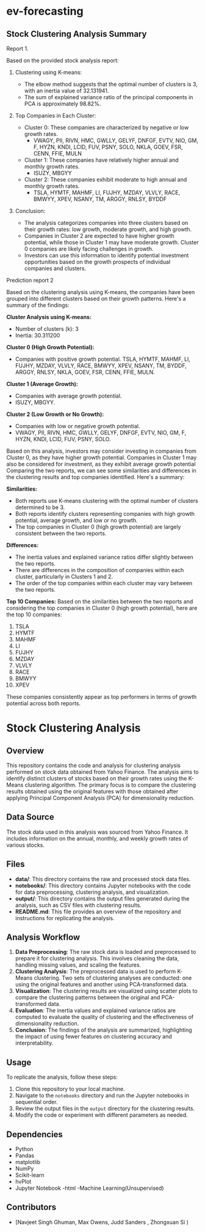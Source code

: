 # ev-forecasting      
## Stock Clustering Analysis Summary

Report 1.  

Based on the provided stock analysis report:

1. Clustering using K-means:
   - The elbow method suggests that the optimal number of clusters is 3, with an inertia value of 32.131941.
   - The sum of explained variance ratio of the principal components in PCA is approximately 98.82%.

2. Top Companies in Each Cluster:
   - Cluster 0: These companies are characterized by negative or low growth rates.
     - VWAGY, PII, RIVN, HMC, GWLLY, GELYF, DNFGF, EVTV, NIO, GM, F, HYZN, KNDI, LCID, FUV, PSNY, SOLO, NKLA, GOEV, FSR, CENN, FFIE, MULN
   - Cluster 1: These companies have relatively higher annual and monthly growth rates.
     - ISUZY, MBGYY
   - Cluster 2: These companies exhibit moderate to high annual and monthly growth rates.
     - TSLA, HYMTF, MAHMF, LI, FUJHY, MZDAY, VLVLY, RACE, BMWYY, XPEV, NSANY, TM, ARGGY, RNLSY, BYDDF

3. Conclusion:
   - The analysis categorizes companies into three clusters based on their growth rates: low growth, moderate growth, and high growth.
   - Companies in Cluster 2 are expected to have higher growth potential, while those in Cluster 1 may have moderate growth. Cluster 0 companies are likely facing challenges in growth.
   - Investors can use this information to identify potential investment opportunities based on the growth prospects of individual companies and clusters.


Prediction report 2

Based on the clustering analysis using K-means, the companies have been grouped into different clusters based on their growth patterns. Here's a summary of the findings:

**Cluster Analysis using K-means:**

- Number of clusters (k): 3
- Inertia: 30.311200

**Cluster 0 (High Growth Potential):**
- Companies with positive growth potential.
TSLA, HYMTF, MAHMF, LI, FUJHY, MZDAY, VLVLY, RACE, BMWYY, XPEV, NSANY, TM, BYDDF, ARGGY, RNLSY, NKLA, GOEV, FSR, CENN, FFIE, MULN.

**Cluster 1 (Average Growth):**
- Companies with average growth potential.
-  ISUZY, MBGYY.

**Cluster 2 (Low Growth or No Growth):**
- Companies with low or negative growth potential.
- VWAGY, PII, RIVN, HMC, GWLLY, GELYF, DNFGF, EVTV, NIO, GM, F, HYZN, KNDI, LCID, FUV, PSNY, SOLO.

Based on this analysis, investors may consider investing in companies from Cluster 0, as they have higher growth potential. Companies in Cluster 1 may also be considered for investment, as they exhibit average growth potential
Comparing the two reports, we can see some similarities and differences in the clustering results and top companies identified. Here's a summary:

**Similarities:**
- Both reports use K-means clustering with the optimal number of clusters determined to be 3.
- Both reports identify clusters representing companies with high growth potential, average growth, and low or no growth.
- The top companies in Cluster 0 (high growth potential) are largely consistent between the two reports.

**Differences:**
- The inertia values and explained variance ratios differ slightly between the two reports.
- There are differences in the composition of companies within each cluster, particularly in Clusters 1 and 2.
- The order of the top companies within each cluster may vary between the two reports.

**Top 10 Companies:**
Based on the similarities between the two reports and considering the top companies in Cluster 0 (high growth potential), here are the top 10 companies:

1. TSLA
2. HYMTF
3. MAHMF
4. LI
5. FUJHY
6. MZDAY
7. VLVLY
8. RACE
9. BMWYY
10. XPEV

These companies consistently appear as top performers in terms of growth potential across both reports.


# Stock Clustering Analysis

## Overview
This repository contains the code and analysis for clustering analysis performed on stock data obtained from Yahoo Finance. The analysis aims to identify distinct clusters of stocks based on their growth rates using the K-Means clustering algorithm. The primary focus is to compare the clustering results obtained using the original features with those obtained after applying Principal Component Analysis (PCA) for dimensionality reduction.

## Data Source
The stock data used in this analysis was sourced from Yahoo Finance. It includes information on the annual, monthly, and weekly growth rates of various stocks.

## Files
- **data/**: This directory contains the raw and processed stock data files.
- **notebooks/**: This directory contains Jupyter notebooks with the code for data preprocessing, clustering analysis, and visualization.
- **output/**: This directory contains the output files generated during the analysis, such as CSV files with clustering results.
- **README.md**: This file provides an overview of the repository and instructions for replicating the analysis.

## Analysis Workflow
1. **Data Preprocessing**: The raw stock data is loaded and preprocessed to prepare it for clustering analysis. This involves cleaning the data, handling missing values, and scaling the features.
2. **Clustering Analysis**: The preprocessed data is used to perform K-Means clustering. Two sets of clustering analyses are conducted: one using the original features and another using PCA-transformed data.
3. **Visualization**: The clustering results are visualized using scatter plots to compare the clustering patterns between the original and PCA-transformed data.
4. **Evaluation**: The inertia values and explained variance ratios are computed to evaluate the quality of clustering and the effectiveness of dimensionality reduction.
5. **Conclusion**: The findings of the analysis are summarized, highlighting the impact of using fewer features on clustering accuracy and interpretability.

## Usage
To replicate the analysis, follow these steps:
1. Clone this repository to your local machine.
2. Navigate to the `notebooks` directory and run the Jupyter notebooks in sequential order.
3. Review the output files in the `output` directory for the clustering results.
4. Modify the code or experiment with different parameters as needed.

## Dependencies
- Python
- Pandas
- matplotlib
- NumPy
- Scikit-learn
- hvPlot
- Jupyter Notebook
-html
-Machine Learning(Unsupervised)
## Contributors
- [Navjeet Singh Ghuman,
Max Owens,
Judd Sanders ,
Zhongxuan Si
) 
